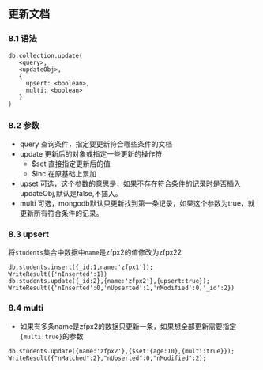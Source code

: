 ## 更新文档

### 8.1 语法

```
db.collection.update(
   <query>,
   <updateObj>,
   {
     upsert: <boolean>,
     multi: <boolean>
   }
)
```
### 8.2 参数
- query 查询条件，指定要更新符合哪些条件的文档
- update 更新后的对象或指定一些更新的操作符
  - $set 直接指定更新后的值
  - $inc 在原基础上累加
- upset 可选，这个参数的意思是，如果不存在符合条件的记录时是否插入updateObj,默认是false,不插入。
- multi 可选，mongodb默认只更新找到第一条记录，如果这个参数为true，就更新所有符合条件的记录。
### 8.3 upsert
将`students`集合中数据中`name`是zfpx2的值修改为zfpx22
```
db.students.insert({_id:1,name:'zfpx1'});
WriteResult({'nInserted':1})
db.students.update({_id:2},{name:'zfpx2'},{upsert:true});
WriteResult({'nInserted':0,'nUpserted':1,'nModified':0,'_id':2})
```
### 8.4 multi
- 如果有多条name是zfpx2的数据只更新一条，如果想全部更新需要指定`{multi:true}`的参数
```
db.students.update({name:'zfpx2'},{$set:{age:10},{multi:true}});
WriteResult({"nMatched":2},"nUpserted":0,"nModified":2);
```